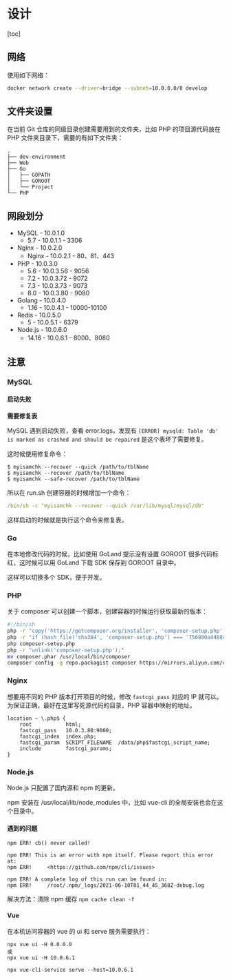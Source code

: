 # 设计

[toc]

## 网络

使用如下网络：


```bash
docker network create --driver=bridge --subnet=10.0.0.0/8 develop
```

## 文件夹设置

在当前 Git 仓库的同级目录创建需要用到的文件夹，比如 PHP 的项目源代码放在 PHP 文件夹目录下，需要的有如下文件夹：

```
.
├── dev-environment
├── Web
├── Go
│   ├── GOPATH
│   ├── GOROOT
│   └── Project
└── PHP
```


## 网段划分

- MySQL - 10.0.1.0
  - 5.7 - 10.0.1.1 - 3306
- Nginx - 10.0.2.0
  - Nginx - 10.0.2.1 - 80、81、443
- PHP - 10.0.3.0
  - 5.6 - 10.0.3.56 - 9056
  - 7.2 - 10.0.3.72 - 9072
  - 7.3 - 10.0.3.73 - 9073
  - 8.0 - 10.0.3.80 - 9080
- Golang - 10.0.4.0
  - 1.16 - 10.0.4.1 - 10000-10100
- Redis - 10.0.5.0
  - 5 - 10.0.5.1 - 6379
- Node.js - 10.0.6.0
  - 14.16 - 10.0.6.1 - 8000、8080

## 注意

### MySQL

#### 启动失败

**需要修复表**

MySQL 遇到启动失败，查看 error.logs，发现有 ``[ERROR] mysqld: Table 'db' is marked as crashed and should be repaired`` 是这个表坏了需要修复。

这时候使用修复命令：

```
$ myisamchk --recover --quick /path/to/tblName
$ myisamchk --recover /path/to/tblName
$ myisamchk --safe-recover /path/to/tblName
```

所以在 run.sh 创建容器的时候增加一个命令：

```yml
/bin/sh -c "myisamchk --recover --quick /var/lib/mysql/mysql/db"
```

这样启动的时候就是执行这个命令来修复表。

### Go
在本地修改代码的时候，比如使用 GoLand 提示没有设置 GOROOT 很多代码标红，这时候可以用 GoLand 下载 SDK 保存到 GOROOT 目录中。

这样可以切换多个 SDK，便于开发。

### PHP

关于 composer 可以创建一个脚本，创建容器的时候运行获取最新的版本：

```bash
#!/bin/sh
php -r "copy('https://getcomposer.org/installer', 'composer-setup.php');"
php -r "if (hash_file('sha384', 'composer-setup.php') === '756890a4488ce9024fc62c56153228907f1545c228516cbf63f885e036d37e9a59d27d63f46af1d4d07ee0f76181c7d3') { echo 'Installer verified'; } else { echo 'Installer corrupt'; unlink('composer-setup.php'); } echo PHP_EOL;"
php composer-setup.php
php -r "unlink('composer-setup.php');"
mv composer.phar /usr/local/bin/composer
composer config -g repo.packagist composer https://mirrors.aliyun.com/composer/
```

### Nginx

想要用不同的 PHP 版本打开项目的时候，修改 ``fastcgi_pass`` 对应的 IP 就可以。
为保证正确，最好在这里写死源代码的目录，PHP 容器中映射的地址。

```nginx
location ~ \.php$ {
    root           html;
    fastcgi_pass   10.0.3.80:9000;
    fastcgi_index  index.php;
    fastcgi_param  SCRIPT_FILENAME  /data/php$fastcgi_script_name;
    include        fastcgi_params;
}
```

### Node.js

Node.js 只配置了国内源和 npm 的更新。

npm 安装在 /usr/local/lib/node_modules 中，比如 vue-cli 的全局安装也会在这个目录中。

#### 遇到的问题

```
npm ERR! cb() never called!

npm ERR! This is an error with npm itself. Please report this error at:
npm ERR!     <https://github.com/npm/cli/issues>

npm ERR! A complete log of this run can be found in:
npm ERR!     /root/.npm/_logs/2021-06-10T01_44_45_368Z-debug.log
```

解决方法：清除 npm 缓存 ``npm cache clean -f``




#### Vue

在本机访问容器的 vue 的 ui 和 serve 服务需要执行：

```
npx vue ui -H 0.0.0.0
或
npx vue ui -H 10.0.6.1

npx vue-cli-service serve --host=10.0.6.1
```

